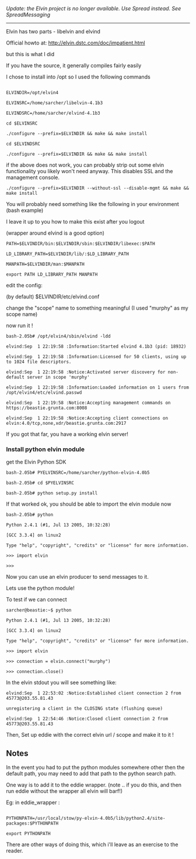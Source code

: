 _Update: the Elvin project is no longer available.  Use Spread instead. See SpreadMessaging_


---


Elvin has two parts - libelvin and elvind



Official howto at: http://elvin.dstc.com/doc/impatient.html

but this is what I did



If you have the source, it generally compiles fairly easily

I chose to install into /opt so I used the following commands

```

ELVINDIR=/opt/elvin4

ELVINSRC=/home/sarcher/libelvin-4.1b3

ELVINDSRC=/home/sarcher/elvind-4.1b3

cd $ELVINSRC

./configure --prefix=$ELVINDIR && make && make install

cd $ELVINDSRC

./configure --prefix=$ELVINDIR && make && make install
```

if the above does not work, you can probably strip out some elvin functionality you likely won't need anyway.
This disables SSL and the management console.

```
./configure --prefix=$ELVINDIR --without-ssl --disable-mgmt && make && make install
```





You will probably need something like the following in your environment (bash example)

I leave it up to you how to make this exist after you logout

(wrapper around elvind is a good option)

```
PATH=$ELVINDIR/bin:$ELVINDIR/sbin:$ELVINDIR/libexec:$PATH

LD_LIBRARY_PATH=$ELVINDIR/lib/:$LD_LIBRARY_PATH

MANPATH=$ELVINDIR/man:$MANPATH

export PATH LD_LIBRARY_PATH MANPATH

```





edit the config:

(by default)  $ELVINDIR/etc/elvind.conf

change the "scope" name to something meaningful (I used "murphy" as my scope name)



now run it !

```
bash-2.05b# /opt/elvin4/sbin/elvind -ldd

elvind:Sep  1 22:19:58 :Information:Started elvind 4.1b3 (pid: 18932)

elvind:Sep  1 22:19:58 :Information:Licensed for 50 clients, using up to 1024 file descriptors.

elvind:Sep  1 22:19:58 :Notice:Activated server discovery for non-default server in scope 'murphy'

elvind:Sep  1 22:19:58 :Information:Loaded information on 1 users from /opt/elvin4/etc/elvind.passwd

elvind:Sep  1 22:19:58 :Notice:Accepting management commands on https://beastie.grunta.com:8008

elvind:Sep  1 22:19:58 :Notice:Accepting client connections on elvin:4.0/tcp,none,xdr/beastie.grunta.com:2917

```



If you got that far, you have a working elvin server!



### Install python elvin module ###



get the Elvin Python SDK



```
bash-2.05b# PYELVINSRC=/home/sarcher/python-elvin-4.0b5

bash-2.05b# cd $PYELVINSRC 

bash-2.05b# python setup.py install
```



If that worked ok, you should be able to import the elvin module now

```
bash-2.05b# python

Python 2.4.1 (#1, Jul 13 2005, 10:32:28) 

[GCC 3.3.4] on linux2

Type "help", "copyright", "credits" or "license" for more information.

>>> import elvin

>>>

```



Now you can use an elvin producer to send messages to it.

Lets use the python module!



To test if we can connect



```
sarcher@beastie:~$ python

Python 2.4.1 (#1, Jul 13 2005, 10:32:28) 

[GCC 3.3.4] on linux2

Type "help", "copyright", "credits" or "license" for more information.

>>> import elvin

>>> connection = elvin.connect("murphy")

>>> connection.close()

```



In the elvin stdout you will see something like:

```
elvind:Sep  1 22:53:02 :Notice:Established client connection 2 from 45773@203.55.81.43

unregistering a client in the CLOSING state (flushing queue)

elvind:Sep  1 22:54:46 :Notice:Closed client connection 2 from 45773@203.55.81.43
```



Then, Set up eddie with the correct elvin url / scope and make it to it !



## Notes ##

In the event you had to put the python modules somewhere other then the default path, you may
need to add that path to the python search path.

One way is to add it to the eddie wrapper. (note .. if you do this, and then run eddie without the wrapper all elvin will barf!)

Eg: in eddie\_wrapper :

```

PYTHONPATH=/usr/local/stow/py-elvin-4.0b5/lib/python2.4/site-packages:$PYTHONPATH

export PYTHONPATH

```

There are other ways of doing this, which i'll leave as an exercise to the reader.